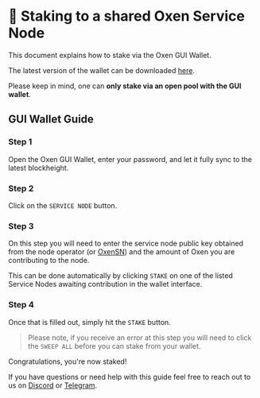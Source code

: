 # 💸 Staking to a shared Oxen Service Node

This document explains how to stake via the Oxen GUI Wallet.

The latest version of the wallet can be downloaded [here](../../downloads.md).

Please keep in mind, one can **only stake via an open pool with the GUI wallet**.



## GUI Wallet Guide

### Step 1

Open the Oxen GUI Wallet, enter your password, and let it fully sync to the latest blockheight.

### Step 2

Click on the `SERVICE NODE` button.

### Step 3

On this step you will need to enter the service node public key obtained from the node operator (or [OxenSN](https://oxensn.com/)) and the amount of Oxen you are contributing to the node.&#x20;

This can be done automatically by clicking `STAKE` on one of the listed Service Nodes awaiting contribution in the wallet interface.

### Step 4

Once that is filled out, simply hit the `STAKE` button.

> Please note, if you receive an error at this step you will need to click the `SWEEP ALL` before you can stake from your wallet.

Congratulations, you're now staked!



If you have questions or need help with this guide feel free to reach out to us on [Discord](https://discordapp.com/invite/67GXfD6) or [Telegram](https://t.me/Oxen\_Community).
